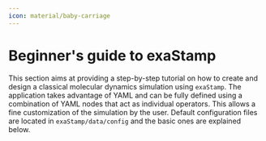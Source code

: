 ```yaml
---
icon: material/baby-carriage
---
```


# **Beginner's guide to exaStamp**

This section aims at providing a step-by-step tutorial on how to create and design a classical molecular dynamics simulation using ``exaStamp``. The application takes advantage of YAML and can be fully defined using a combination of YAML nodes that act as individual operators. This allows a fine customization of the simulation by the user. Default configuration files are located in ``exaStamp/data/config`` and the basic ones are explained below.  